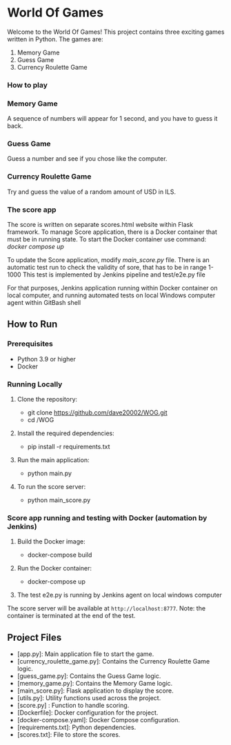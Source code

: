 # World Of Games

Welcome to the World Of Games! This project contains three exciting games written in Python. The games are:

1. Memory Game
2. Guess Game
3. Currency Roulette Game

### How to play

### Memory Game
A sequence of numbers will appear for 1 second, and you have to guess it back.

### Guess Game
Guess a number and see if you chose like the computer.

### Currency Roulette Game
Try and guess the value of a random amount of USD in ILS.

### The score app
The score is written on separate scores.html website within Flask framework.
To manage Score application, there is a Docker container that must be in running state.
To start the Docker container use command:
_docker compose up_

To update the Score application, modify _main_score.py_ file. 
There is an automatic test run to check the validity of sore, that has to be in range 1-1000
This test is implemented by Jenkins pipeline and test/e2e.py file

For that purposes, Jenkins application running within Docker container on local computer, 
and running automated tests on local Windows computer agent within GitBash shell

## How to Run

### Prerequisites
- Python 3.9 or higher
- Docker

### Running Locally

1. Clone the repository:
    - git clone https://github.com/dave20002/WOG.git
    - cd /WOG

2. Install the required dependencies:
    - pip install -r requirements.txt
    
3. Run the main application:
    - python main.py

4. To run the score server:
    - python main_score.py
    

### Score app running and testing with Docker (automation by Jenkins)

1. Build the Docker image:
    - docker-compose build
    
2. Run the Docker container:
    - docker-compose up

3. The test e2e.py is running by Jenkins agent on local windows computer
    
The score server will be available at `http://localhost:8777`. 
Note: the container is terminated at the end of the test.

## Project Files

- [app.py]: Main application file to start the game.
- [currency_roulette_game.py]: Contains the Currency Roulette Game logic.
- [guess_game.py]: Contains the Guess Game logic.
- [memory_game.py]: Contains the Memory Game logic.
- [main_score.py]: Flask application to display the score.
- [utils.py]: Utility functions used across the project.
- [score.py] : Function to handle scoring.
- [Dockerfile]: Docker configuration for the project.
- [docker-compose.yaml]: Docker Compose configuration.
- [requirements.txt]: Python dependencies.
- [scores.txt]: File to store the scores.





